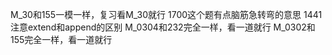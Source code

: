 M_30和155一模一样，复习看M_30就行
1700这个题有点脑筋急转弯的意思
1441注意extend和append的区别
M_0304和232完全一样，看一道就行
M_0302和155完全一样，看一道就行


